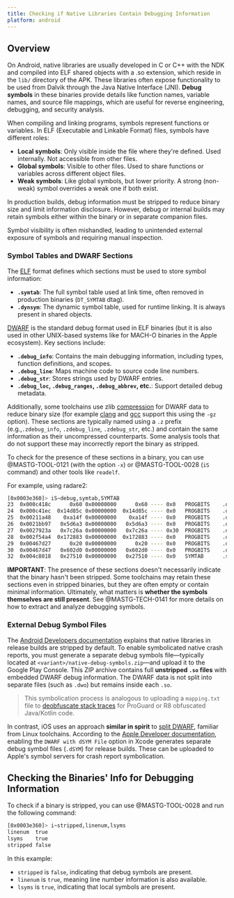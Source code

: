 ```yaml
---
title: Checking if Native Libraries Contain Debugging Information
platform: android
---
```


## Overview

On Android, native libraries are usually developed in C or C++ with the NDK and compiled into ELF shared objects with a .so extension, which reside in the `lib/` directory of the APK. These libraries often expose functionality to be used from Dalvik through the Java Native Interface (JNI). **Debug symbols** in these binaries provide details like function names, variable names, and source file mappings, which are useful for reverse engineering, debugging, and security analysis.

When compiling and linking programs, symbols represent functions or variables. In ELF (Executable and Linkable Format) files, symbols have different roles:

- **Local symbols**: Only visible inside the file where they're defined. Used internally. Not accessible from other files.
- **Global symbols**: Visible to other files. Used to share functions or variables across different object files.
- **Weak symbols**: Like global symbols, but lower priority. A strong (non-weak) symbol overrides a weak one if both exist.

In production builds, debug information must be stripped to reduce binary size and limit information disclosure. However, debug or internal builds may retain symbols either within the binary or in separate companion files.

Symbol visibility is often mishandled, leading to unintended external exposure of symbols and requiring manual inspection.


### Symbol Tables and DWARF Sections

The [ELF](https://refspecs.linuxfoundation.org/elf/elf.pdf) format defines which sections must be used to store symbol information:

- **`.symtab`**: The full symbol table used at link time, often removed in production binaries (`DT_SYMTAB` dtag).
- **`.dynsym`**: The dynamic symbol table, used for runtime linking. It is always present in shared objects.

[DWARF](https://dwarfstd.org/doc/DWARF5.pdf) is the standard debug format used in ELF binaries (but it is also used in other UNIX-based systems like for MACH-O binaries in the Apple ecosystem). Key sections include:

- **`.debug_info`**: Contains the main debugging information, including types, function definitions, and scopes.
- **`.debug_line`**: Maps machine code to source code line numbers.
- **`.debug_str`**: Stores strings used by DWARF entries.
- **`.debug_loc`, `.debug_ranges`, `.debug_abbrev`, etc.**: Support detailed debug metadata.

Additionally, some toolchains use zlib [compression](https://www.linker-aliens.org/blogs/ali/entry/elf_section_compression/) for DWARF data to reduce binary size (for example [clang](https://clang.llvm.org/docs/ClangCommandLineReference.html#cmdoption-clang-gz) and [gcc](https://gcc.gnu.org/onlinedocs/gcc/Debugging-Options.html#index-gz) support this using the `-gz` option). These sections are typically named using a `.z` prefix (e.g.,`.zdebug_info`, `.zdebug_line`, `.zdebug_str`, etc.) and contain the same information as their uncompressed counterparts. Some analysis tools that do not support these may incorrectly report the binary as stripped.

To check for the presence of these sections in a binary, you can use @MASTG-TOOL-0121 (with the option `-x`) or @MASTG-TOOL-0028 (`iS` command) and other tools like `readelf`.

For example, using radare2:

```sh
[0x0003e360]> iS~debug,symtab,SYMTAB
23  0x000c418c      0x60 0x00000000      0x60 ---- 0x0   PROGBITS    .debug_aranges
24  0x000c41ec  0x14d85c 0x00000000  0x14d85c ---- 0x0   PROGBITS    .debug_info
25  0x00211a48    0xa14f 0x00000000    0xa14f ---- 0x0   PROGBITS    .debug_abbrev
26  0x0021bb97   0x5d6a3 0x00000000   0x5d6a3 ---- 0x0   PROGBITS    .debug_line
27  0x0027923a   0x7c26a 0x00000000   0x7c26a ---- 0x30  PROGBITS    .debug_str
28  0x002f54a4  0x172883 0x00000000  0x172883 ---- 0x0   PROGBITS    .debug_loc
29  0x00467d27      0x20 0x00000000      0x20 ---- 0x0   PROGBITS    .debug_macinfo
30  0x00467d47   0x602d0 0x00000000   0x602d0 ---- 0x0   PROGBITS    .debug_ranges
32  0x004c8018   0x27510 0x00000000   0x27510 ---- 0x0   SYMTAB      .symtab
```

**IMPORTANT**: The presence of these sections doesn't necessarily indicate that the binary hasn't been stripped. Some toolchains may retain these sections even in stripped binaries, but they are often empty or contain minimal information. Ultimately, what matters is **whether the symbols themselves are still present**. See @MASTG-TECH-0141 for more details on how to extract and analyze debugging symbols.

### External Debug Symbol Files

The [Android Developers documentation](https://developer.android.com/build/include-native-symbols) explains that native libraries in release builds are stripped by default. To enable symbolicated native crash reports, you must generate a separate debug symbols file—typically located at `<variant>/native-debug-symbols.zip`—and upload it to the Google Play Console. This ZIP archive contains full **unstripped `.so` files** with embedded DWARF debug information. The DWARF data is not split into separate files (such as `.dwo`) but remains inside each `.so`.

> This symbolication process is analogous to uploading a `mapping.txt` file to [deobfuscate stack traces](https://support.google.com/googleplay/android-developer/answer/9848633) for ProGuard or R8 obfuscated Java/Kotlin code.

In contrast, iOS uses an approach **similar in spirit** to [split DWARF](https://clang.llvm.org/docs/ClangCommandLineReference.html#cmdoption-clang-gsplit-dwarf), familiar from Linux toolchains. According to the [Apple Developer documentation](https://developer.apple.com/documentation/xcode/building-your-app-to-include-debugging-information), enabling the `DWARF with dSYM File` option in Xcode generates separate debug symbol files (`.dSYM`) for release builds. These can be uploaded to Apple's symbol servers for crash report symbolication.

## Checking the Binaries' Info for Debugging Information

To check if a binary is stripped, you can use @MASTG-TOOL-0028 and run the following command:

```sh
[0x0003e360]> i~stripped,linenum,lsyms
linenum  true
lsyms    true
stripped false
```

In this example:

- `stripped` is `false`, indicating that debug symbols are present.
- `linenum` is `true`, meaning line number information is also available.
- `lsyms` is `true`, indicating that local symbols are present.
